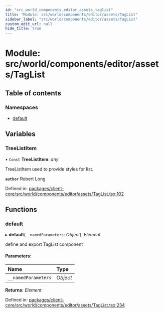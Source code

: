 ```yaml
---
id: "src_world_components_editor_assets_taglist"
title: "Module: src/world/components/editor/assets/TagList"
sidebar_label: "src/world/components/editor/assets/TagList"
custom_edit_url: null
hide_title: true
---
```


# Module: src/world/components/editor/assets/TagList

## Table of contents

### Namespaces

- [default](src_world_components_editor_assets_taglist.default.md)

## Variables

### TreeListItem

• `Const` **TreeListItem**: *any*

TreeListItem used to provide styles for list.

**`author`** Robert Long

Defined in: [packages/client-core/src/world/components/editor/assets/TagList.tsx:102](https://github.com/xr3ngine/xr3ngine/blob/716a06460/packages/client-core/src/world/components/editor/assets/TagList.tsx#L102)

## Functions

### default

▸ **default**(`__namedParameters`: *Object*): *Element*

define and export TagList component

#### Parameters:

Name | Type |
:------ | :------ |
`__namedParameters` | *Object* |

**Returns:** *Element*

Defined in: [packages/client-core/src/world/components/editor/assets/TagList.tsx:234](https://github.com/xr3ngine/xr3ngine/blob/716a06460/packages/client-core/src/world/components/editor/assets/TagList.tsx#L234)
